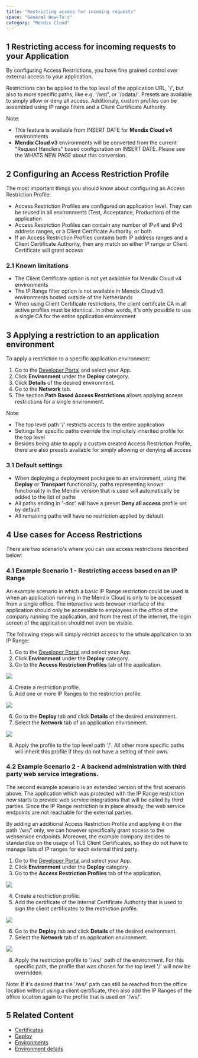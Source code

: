 ```yaml
---
title: "Restricting access for incoming requests"
space: "General How-To's"
category: "Mendix Cloud"
---
```

## 1 Restricting access for incoming requests to your Application

By configuring Access Restrictions, you have fine grained control over external access to your application.

Restrictions can be applied to the top level of the application URL, '/', but also to more specific paths, like e.g. '/ws/', or '/odata/'. 
Presets are available to simply allow or deny all access. 
Additionaly, custom profiles can be assembled using IP range filters and a Client Certificate Authority.

Note:

* This feature is available from INSERT DATE for **Mendix Cloud v4** environments
* **Mendix Cloud v3** environments will be converted from the current "Request Handlers" based configuration on INSERT DATE. Please see the WHATS NEW PAGE about this conversion.

## 2 Configuring an Access Restriction Profile

The most important things you should know about configuring an Access Restriction Profile:

* Access Restriction Profiles are configured on application level. They can be reused in all environments (Test, Acceptance, Production) of the application
* Access Restriction Profiles can contain any number of IPv4 and IPv6 address ranges, or a Client Certificate Authority, or both
* If an Access Restriction Profiles contains both IP address ranges and a Client Certificate Authority, then any match on either IP range or Client Certificate will grant access

### 2.1 Known limitations

* The Client Certificate option is not yet available for Mendix Cloud v4 environments
* The IP Range filter option is not available in Mendix Cloud v3 environments hosted outside of the Netherlands
* When using Client Certificate restrictions, the client certifcate CA in all active profiles must be identical. In other words, it's only possible to use a single CA for the entire application environment

## 3 Applying a restriction to an application environment

To apply a restriction to a specific application environment:

1. Go to the [Developer Portal](http://home.mendix.com) and select your App.
2. Click **Environment** under the **Deploy** category.
3. Click **Details** of the desired environment.
4. Go to the **Network** tab. 
5. The section **Path Based Access Restrictions** allows applying access restrictions for a single environment.

Note: 

* The top level path '/' restricts access to the entire application
* Settings for specific paths override the implicitely inherited profile for the top level
* Besides being able to apply a custom created Access Restriction Profile, there are also presets available for simply allowing or denying all access

### 3.1 Default settings

* When deploying a deployment packagee to an environment, using the **Deploy** or **Transport** functionality, paths representing known functionality in the Mendix version that is used will automatically be added to the list of paths
* All paths ending in '-doc' will have a preset **Deny all access** profile set by default
* All remaining paths will have no restriction applied by default

## 4 Use cases for Access Restrictions

There are two scenario's where you can use access restrictions described below:

### 4.1 Example Scenario 1 - Restricting access based on an IP Range

An example scenario in which a basic IP Range restriction could be used is when an application running in the Mendix Cloud is only to be accessed from a single office. The interactive web browser interface of the application should only be accessible to employees in the office of the company running the application, and from the rest of the internet, the login screen of the application should not even be visible.

The following steps will simply restrict access to the whole application to an IP Range:

1. Go to the [Developer Portal](http://home.mendix.com) and select your App.
2. Click **Environment** under the **Deploy** category.
3. Go to the **Access Restriction Profiles** tab of the application.

![](attachments/app-restriction.png)

4. Create a restriction profile.
5. Add one or more IP Ranges to the restriction profile.

![](attachments/scenario1.png)

6. Go to the **Deploy** tab and click **Details** of the desired environment.
7. Select the **Network** tab of an application environment.

![](attachments/environment-restriction.png)

8. Apply the profile to the top level path '/'. All other more specific paths will inherit this profile if they do not have a setting of their own.

### 4.2 Example Scenario 2 - A backend administration with third party web service integrations.

The second example scenario is an extended version of the first scenario above. The application which was protected with the IP Range restriction now starts to provide web service integrations that will be called by third parties. Since the IP Range restriction is in place already, the web service endpoints are not reachable for the external parties.

By adding an additional Access Restriction Profile and applying it on the path '/ws/' only, we can however specifically grant access to the webservice endpoints. Moreover, the example company decides to standardize on the usage of TLS Client Certificates, so they do not have to manage lists of IP ranges for each external third party.

1. Go to the [Developer Portal](http://home.mendix.com) and select your App.
2. Click **Environment** under the **Deploy** category.
3. Go to the **Access Restriction Profiles** tab of the application.

![](attachments/app-restriction.png)

4. Create a restriction profile.
5. Add the certificate of the internal Certificate Authority that is used to sign the client certificates to the restriction profile.

![](attachments/scenario2.png)

6. Go to the **Deploy** tab and click **Details** of the desired environment.
7. Select the **Network** tab of an application environment.

![](attachments/environment-restriction.png)

8. Apply the restriction profile to '/ws/' path of the environment. For this specific path, the profile that was chosen for the top level '/' will now be overridden.

Note: If it's desired that the '/ws/' path can still be reached from the office location without using a client certificate, then also add the IP Ranges of the office location again to the profile that is used on '/ws/'.

## 5 Related Content

* [Certificates](/refguide/certificates)
* [Deploy](/developerportal/deploy)
* [Environments](/developerportal/deploy/environments)
* [Environment details](/developerportal/deploy/environments)
